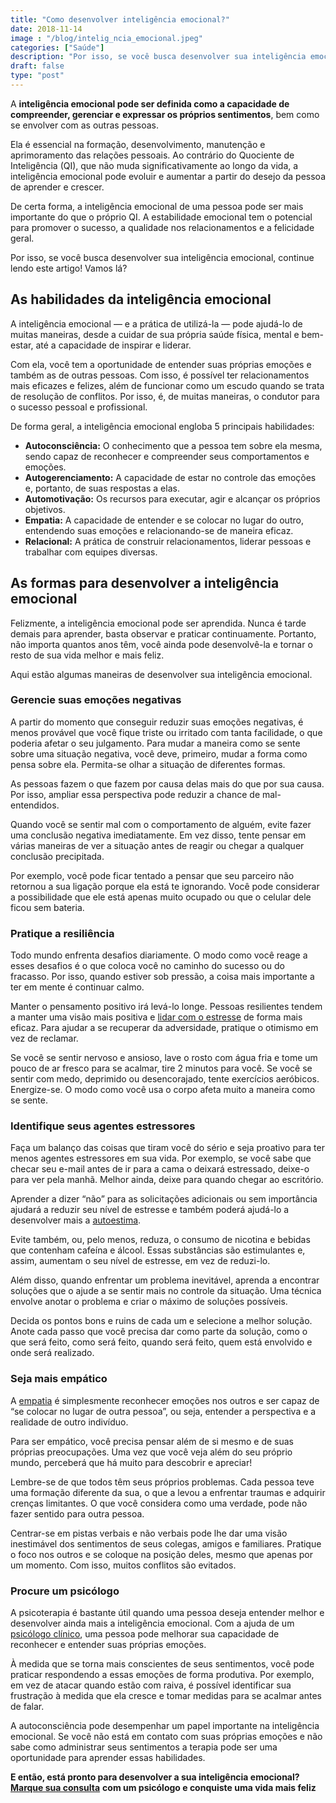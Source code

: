 ```yaml
---
title: "Como desenvolver inteligência emocional?"
date: 2018-11-14
image : "/blog/intelig_ncia_emocional.jpeg"
categories: ["Saúde"]
description: "Por isso, se você busca desenvolver sua inteligência emocional, continue lendo este artigo! Vamos lá?"
draft: false
type: "post"
---
```



A **inteligência emocional pode ser definida como a capacidade de compreender, gerenciar e expressar os próprios sentimentos**, bem como se envolver com as outras pessoas.

Ela é essencial na formação, desenvolvimento, manutenção e aprimoramento das relações pessoais. Ao contrário do Quociente de Inteligência (QI), que não muda significativamente ao longo da vida, a inteligência emocional pode evoluir e aumentar a partir do desejo da pessoa de aprender e crescer.

De certa forma, a inteligência emocional de uma pessoa pode ser mais importante do que o próprio QI. A estabilidade emocional tem o potencial para promover o sucesso, a qualidade nos relacionamentos e a felicidade geral.

Por isso, se você busca desenvolver sua inteligência emocional, continue lendo este artigo! Vamos lá? 

## As habilidades da inteligência emocional 

A inteligência emocional — e a prática de utilizá-la — pode ajudá-lo de muitas maneiras, desde a cuidar de sua própria saúde física, mental e bem-estar, até a capacidade de inspirar e liderar.

Com ela, você tem a oportunidade de entender suas próprias emoções e também as de outras pessoas. Com isso, é possível ter relacionamentos mais eficazes e felizes, além de funcionar como um escudo quando se trata de resolução de conflitos. Por isso, é, de muitas maneiras, o condutor para o sucesso pessoal e profissional. 

De forma geral, a inteligência emocional engloba 5 principais habilidades: 

- **Autoconsciência:** O conhecimento que a pessoa tem sobre ela mesma, sendo capaz de reconhecer e compreender seus comportamentos e emoções.
- **Autogerenciamento:** A capacidade de estar no controle das emoções e, portanto, de suas respostas a elas.
- **Automotivação:** Os recursos para executar, agir e alcançar os próprios objetivos.
- **Empatia:** A capacidade de entender e se colocar no lugar do outro, entendendo suas emoções e relacionando-se de maneira eficaz.
- **Relacional:** A prática de construir relacionamentos, liderar pessoas e trabalhar com equipes diversas. 

## As formas para desenvolver a inteligência emocional 

Felizmente, a inteligência emocional pode ser aprendida. Nunca é tarde demais para aprender, basta observar e praticar continuamente. Portanto, não importa quantos anos têm, você ainda pode desenvolvê-la e tornar o resto de sua vida melhor e mais feliz.

Aqui estão algumas maneiras de desenvolver sua inteligência emocional. 

### Gerencie suas emoções negativas 

A partir do momento que conseguir reduzir suas emoções negativas, é menos provável que você fique triste ou irritado com tanta facilidade, o que poderia afetar o seu julgamento. Para mudar a maneira como se sente sobre uma situação negativa, você deve, primeiro, mudar a forma como pensa sobre ela. Permita-se olhar a situação de diferentes formas.

As pessoas fazem o que fazem por causa delas mais do que por sua causa. Por isso, ampliar essa perspectiva pode reduzir a chance de mal-entendidos.

Quando você se sentir mal com o comportamento de alguém, evite fazer uma conclusão negativa imediatamente. Em vez disso, tente pensar em várias maneiras de ver a situação antes de reagir ou chegar a qualquer conclusão precipitada.

Por exemplo, você pode ficar tentado a pensar que seu parceiro não retornou a sua ligação porque ela está te ignorando. Você pode considerar a possibilidade que ele está apenas muito ocupado ou que o celular dele ficou sem bateria. 

### Pratique a resiliência 

Todo mundo enfrenta desafios diariamente. O modo como você reage a esses desafios é o que coloca você no caminho do sucesso ou do fracasso. Por isso, quando estiver sob pressão, a coisa mais importante a ter em mente é continuar calmo.

Manter o pensamento positivo irá levá-lo longe. Pessoas resilientes tendem a manter uma visão mais positiva e [lidar com o estresse](/5-maneiras-de-se-controlar-o-estresse/) de forma mais eficaz. Para ajudar a se recuperar da adversidade, pratique o otimismo em vez de reclamar.

Se você se sentir nervoso e ansioso, lave o rosto com água fria e tome um pouco de ar fresco para se acalmar, tire 2 minutos para você. Se você se sentir com medo, deprimido ou desencorajado, tente exercícios aeróbicos. Energize-se. O modo como você usa o corpo afeta muito a maneira como se sente. 

### Identifique seus agentes estressores 

Faça um balanço das coisas que tiram você do sério e seja proativo para ter menos agentes estressores em sua vida. Por exemplo, se você sabe que checar seu e-mail antes de ir para a cama o deixará estressado, deixe-o para ver pela manhã. Melhor ainda, deixe para quando chegar ao escritório.

Aprender a dizer “não” para as solicitações adicionais ou sem importância ajudará a reduzir seu nível de estresse e também poderá ajudá-lo a desenvolver mais a [autoestima](/como-aumentar-a-autoestima/).

Evite também, ou, pelo menos, reduza, o consumo de nicotina e bebidas que contenham cafeína e álcool. Essas substâncias são estimulantes e, assim, aumentam o seu nível de estresse, em vez de reduzi-lo.

Além disso, quando enfrentar um problema inevitável, aprenda a encontrar soluções que o ajude a se sentir mais no controle da situação. Uma técnica envolve anotar o problema e criar o máximo de soluções possíveis.

Decida os pontos bons e ruins de cada um e selecione a melhor solução. Anote cada passo que você precisa dar como parte da solução, como o que será feito, como será feito, quando será feito, quem está envolvido e onde será realizado. 

### Seja mais empático 

A [empatia](/empatia-voce-sabe-lidar-com-a-diversidade/) é simplesmente reconhecer emoções nos outros e ser capaz de “se colocar no lugar de outra pessoa”, ou seja, entender a perspectiva e a realidade de outro indivíduo.

Para ser empático, você precisa pensar além de si mesmo e de suas próprias preocupações. Uma vez que você veja além do seu próprio mundo, perceberá que há muito para descobrir e apreciar!

Lembre-se de que todos têm seus próprios problemas. Cada pessoa teve uma formação diferente da sua, o que a levou a enfrentar traumas e adquirir crenças limitantes. O que você considera como uma verdade, pode não fazer sentido para outra pessoa.

Centrar-se em pistas verbais e não verbais pode lhe dar uma visão inestimável dos sentimentos de seus colegas, amigos e familiares. Pratique o foco nos outros e se coloque na posição deles, mesmo que apenas por um momento. Com isso, muitos conflitos são evitados. 

### Procure um psicólogo 

A psicoterapia é bastante útil quando uma pessoa deseja entender melhor e desenvolver ainda mais a inteligência emocional. Com a ajuda de um [psicólogo clínico](/pra-que-serve-um-psicologo-clinico/), uma pessoa pode melhorar sua capacidade de reconhecer e entender suas próprias emoções.

À medida que se torna mais conscientes de seus sentimentos, você pode praticar respondendo a essas emoções de forma produtiva. Por exemplo, em vez de atacar quando estão com raiva, é possível identificar sua frustração à medida que ela cresce e tomar medidas para se acalmar antes de falar.

A autoconsciência pode desempenhar um papel importante na inteligência emocional. Se você não está em contato com suas próprias emoções e não sabe como administrar seus sentimentos a terapia pode ser uma oportunidade para aprender essas habilidades. 

**E então, está pronto para desenvolver a sua inteligência emocional?** [**Marque sua consulta**](/contato/) **com um psicólogo e conquiste uma vida mais feliz**